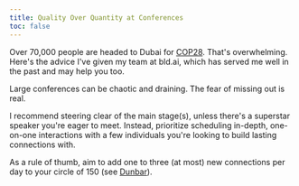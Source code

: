 ```yaml
---
title: Quality Over Quantity at Conferences
toc: false
---
```


Over 70,000 people are headed to Dubai for [COP28](https://www.cop28.com). That's overwhelming. Here's the advice I've given my team at bld.ai, which has served me well in the past and may help you too.

Large conferences can be chaotic and draining. The fear of missing out is real.

I recommend steering clear of the main stage(s), unless there's a superstar speaker you're eager to meet. Instead, prioritize scheduling in-depth, one-on-one interactions with a few individuals you're looking to build lasting connections with.

As a rule of thumb, aim to add one to three (at most) new connections per day to your circle of 150 (see [Dunbar](https://en.wikipedia.org/wiki/Dunbar%27s_number)).
